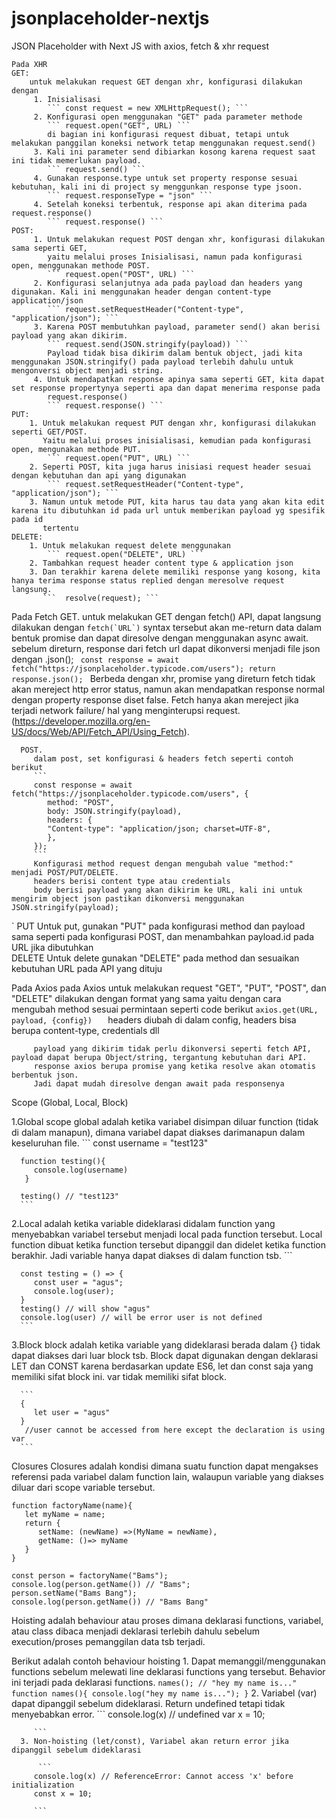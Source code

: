 # jsonplaceholder-nextjs
JSON Placeholder with Next JS with axios, fetch &amp; xhr request

    Pada XHR 
    GET:
        untuk melakukan request GET dengan xhr, konfigurasi dilakukan dengan 
         1. Inisialisasi 
            ``` const request = new XMLHttpRequest(); ```
         2. Konfigurasi open menggunakan "GET" pada parameter methode
            ``` request.open("GET", URL) ```
            di bagian ini konfigurasi request dibuat, tetapi untuk melakukan panggilan koneksi network tetap menggunakan request.send() 
         3. Kali ini parameter send dibiarkan kosong karena request saat ini tidak memerlukan payload.
            ``` request.send() ```
         4. Gunakan response.type untuk set property response sesuai kebutuhan, kali ini di project sy menggunkan response type jsoon.
            ``` request.responseType = "json" ```
         4. Setelah koneksi terbentuk, response api akan diterima pada request.response()
            ``` request.response() ```
    POST: 
         1. Untuk melakukan request POST dengan xhr, konfigurasi dilakukan sama seperti GET, 
            yaitu melalui proses Inisialisasi, namun pada konfigurasi open, menggunakan methode POST.
            ``` request.open("POST", URL) ```
         2. Konfigurasi selanjutnya ada pada payload dan headers yang digunakan. Kali ini menggunakan header dengan content-type application/json
            ``` request.setRequestHeader("Content-type", "application/json"); ```
         3. Karena POST membutuhkan payload, parameter send() akan berisi payload yang akan dikirim.
            ``` request.send(JSON.stringify(payload)) ```
            Payload tidak bisa dikirim dalam bentuk object, jadi kita menggunakan JSON.stringify() pada payload terlebih dahulu untuk mengonversi object menjadi string.  
         4. Untuk mendapatkan response apinya sama seperti GET, kita dapat set response propertynya seperti apa dan dapat menerima response pada 
            request.response()
            ``` request.response() ```
    PUT: 
        1. Untuk melakukan request PUT dengan xhr, konfigurasi dilakukan seperti GET/POST.
           Yaitu melalui proses inisialisasi, kemudian pada konfigurasi open, mengunakan methode PUT.
            ``` request.open("PUT", URL) ```
        2. Seperti POST, kita juga harus inisiasi request header sesuai dengan kebutuhan dan api yang digunakan
            ``` request.setRequestHeader("Content-type", "application/json"); ```
        3. Namun untuk metode PUT, kita harus tau data yang akan kita edit karena itu dibutuhkan id pada url untuk memberikan payload yg spesifik pada id    
           tertentu
    DELETE:
        1. Untuk melakukan request delete menggunakan 
            ``` request.open("DELETE", URL) ```
        2. Tambahkan request header content type & application json
        3. Dan terakhir karena delete memiliki response yang kosong, kita hanya terima response status replied dengan meresolve request langsung.
           ```  resolve(request); ```
   Pada Fetch
      GET.
         untuk melakukan GET dengan fetch() API, dapat langsung dilakukan dengan
          ``` fetch(`URL`) ```
         syntax tersebut akan me-return data dalam bentuk promise dan dapat diresolve dengan menggunakan async await.
         sebelum direturn, response dari fetch url dapat dikonversi menjadi file json dengan .json();
         ``` 
         const response = await fetch("https://jsonplaceholder.typicode.com/users");
         return response.json(); 
         ```
         Berbeda dengan xhr, promise yang direturn fetch tidak akan mereject http error status, namun
         akan mendapatkan response normal dengan property response diset false. Fetch hanya akan mereject jika terjadi network failure/ hal yang menginterupsi request. (https://developer.mozilla.org/en-US/docs/Web/API/Fetch_API/Using_Fetch).
         
      POST. 
         dalam post, set konfigurasi & headers fetch seperti contoh berikut
         ``` 
         const response = await fetch("https://jsonplaceholder.typicode.com/users", {
            method: "POST",
            body: JSON.stringify(payload),
            headers: {
            "Content-type": "application/json; charset=UTF-8",
            },
         });
         ```
         Konfigurasi method request dengan mengubah value "method:" menjadi POST/PUT/DELETE.
         headers berisi content type atau credentials 
         body berisi payload yang akan dikirim ke URL, kali ini untuk mengirim object json pastikan dikonversi menggunakan JSON.stringify(payload);
`     PUT 
         Untuk put, gunakan "PUT" pada konfigurasi method dan payload sama seperti pada konfigurasi POST, dan menambahkan payload.id pada URL jika dibutuhkan  
      DELETE 
         Untuk delete gunakan "DELETE" pada method dan sesuaikan kebutuhan URL pada API yang dituju 
   
   Pada Axios
         pada Axios untuk melakukan request "GET", "PUT", "POST", dan "DELETE" dilakukan dengan format yang sama yaitu
         dengan cara mengubah method sesuai permintaan seperti code berikut
         ```
         axios.get(URL, payload, {config})   
         ```
         headers diubah di dalam config, headers bisa berupa content-type, credentials dll

         payload yang dikirim tidak perlu dikonversi seperti fetch API, payload dapat berupa Object/string, tergantung kebutuhan dari API.
         response axios berupa promise yang ketika resolve akan otomatis berbentuk json. 
         Jadi dapat mudah diresolve dengan await pada responsenya 
 
Scope (Global, Local, Block)

   1.Global
      scope global adalah ketika variabel disimpan diluar function (tidak di dalam manapun), dimana variabel dapat diakses darimanapun dalam keseluruhan file.
      ```
      const username = "test123"
      
      function testing(){
         console.log(username) 
       }

      testing() // "test123"
      ```
   2.Local 
      adalah ketika variable dideklarasi didalam function yang menyebabkan variabel tersebut menjadi local pada function tersebut. 
      Local function dibuat ketika function tersebut dipanggil dan didelet ketika function berakhir. Jadi variable hanya dapat diakses di dalam function tsb.
      ``` 

      const testing = () => {
         const user = "agus";
         console.log(user); 
      }
      testing() // will show "agus"
      console.log(user) // will be error user is not defined
      ``` 
   3.Block 
      block adalah ketika variable yang dideklarasi berada dalam {} tidak dapat diakses dari luar block tsb. 
      Block dapat digunakan dengan deklarasi LET dan CONST karena berdasarkan update ES6, let dan const saja yang memiliki sifat block ini.
      var tidak memiliki sifat block.

      ```
      {
         let user = "agus"
      }
       //user cannot be accessed from here except the declaration is using var
      ```
Closures
   Closures adalah kondisi dimana suatu function dapat mengakses referensi pada variabel dalam function lain, walaupun variable yang diakses diluar dari scope variable tersebut.
   ```
   function factoryName(name){
      let myName = name;
      return {
         setName: (newName) =>(MyName = newName),
         getName: ()=> myName
      } 
   }

   const person = factoryName("Bams");
   console.log(person.getName()) // "Bams";
   person.setName("Bams Bang");
   console.log(person.getName()) // "Bams Bang"

   ```

Hoisting
   adalah behaviour atau proses dimana deklarasi functions, variabel, atau class dibaca menjadi deklarasi terlebih dahulu sebelum execution/proses pemanggilan data tsb terjadi. 
   
   Berikut adalah contoh behaviour hoisting 
      1. Dapat memanggil/menggunakan functions sebelum melewati line deklarasi functions yang tersebut. Behavior ini terjadi pada deklarasi functions.
         ```
         names(); // "hey my name is..."
         function names(){
            console.log("hey my name is...");
         }
         ```
      2. Variabel (var) dapat dipanggil sebelum dideklarasi. Return undefined tetapi tidak menyebabkan error. 
          ```
         console.log(x) // undefined 
         var x = 10;
            
         ```
      3. Non-hoisting (let/const), Variabel akan return error jika dipanggil sebelum dideklarasi 

          ```
         console.log(x) // ReferenceError: Cannot access 'x' before initialization 
         const x = 10;
            
         ```
